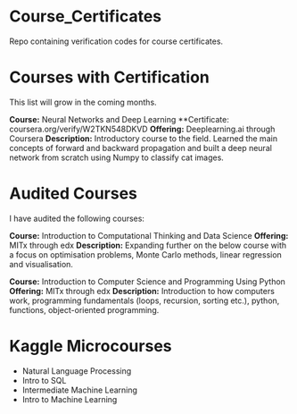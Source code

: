 # Course_Certificates

Repo containing verification codes for course certificates.


# Courses with Certification

This list will grow in the coming months.

**Course:** Neural Networks and Deep Learning
**Certificate: coursera.org/verify/W2TKN548DKVD
**Offering:** Deeplearning.ai through Coursera
**Description:** Introductory course to the field. Learned the main concepts of forward and backward propagation and built a deep neural network from scratch using Numpy to classify cat images.


# Audited Courses

I have audited the following courses:

**Course:** Introduction to Computational Thinking and Data Science
**Offering:** MITx through edx
**Description:** Expanding further on the below course with a focus on optimisation problems, Monte Carlo methods, linear regression and visualisation. 


**Course:** Introduction to Computer Science and Programming Using Python
**Offering:** MITx through edx
**Description:** Introduction to how computers work, programming fundamentals (loops, recursion, sorting etc.), python, functions, object-oriented programming.

# Kaggle Microcourses
* Natural Language Processing
* Intro to SQL
* Intermediate Machine Learning
* Intro to Machine Learning
